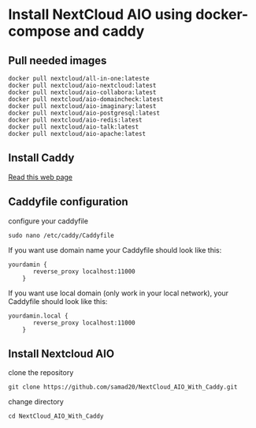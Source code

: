 # Install NextCloud AIO using docker-compose and caddy

## Pull needed images

    docker pull nextcloud/all-in-one:lateste
    docker pull nextcloud/aio-nextcloud:latest
    docker pull nextcloud/aio-collabora:latest
    docker pull nextcloud/aio-domaincheck:latest
    docker pull nextcloud/aio-imaginary:latest
    docker pull nextcloud/aio-postgresql:latest
    docker pull nextcloud/aio-redis:latest
    docker pull nextcloud/aio-talk:latest
    docker pull nextcloud/aio-apache:latest
## Install Caddy

 [Read this web page ](https://caddyserver.com/docs/install)

## Caddyfile configuration
configure your caddyfile

    sudo nano /etc/caddy/Caddyfile


If you want use domain name your Caddyfile should look like this:

    yourdamin {
           reverse_proxy localhost:11000 
        }

If you want use local domain (only work in your local network), your Caddyfile should look like this:

    yourdamin.local {
           reverse_proxy localhost:11000 
        }
        
     
## Install Nextcloud AIO

clone the repository

    git clone https://github.com/samad20/NextCloud_AIO_With_Caddy.git

change directory 

    cd NextCloud_AIO_With_Caddy
